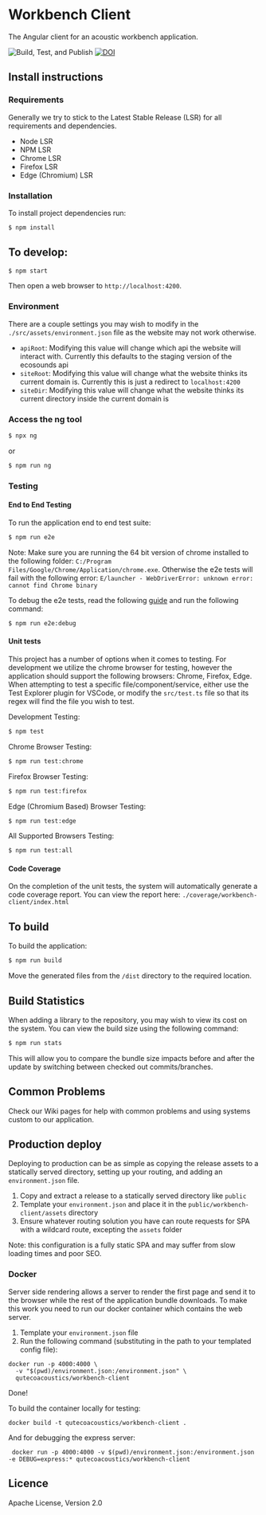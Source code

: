 # Workbench Client

The Angular client for an acoustic workbench application.

![Build, Test, and Publish](https://github.com/QutEcoacoustics/workbench-client/workflows/Build,%20Test,%20and%20Publish/badge.svg)
[![DOI](https://zenodo.org/badge/195738695.svg)](https://zenodo.org/badge/latestdoi/195738695)

## Install instructions

### Requirements

Generally we try to stick to the Latest Stable Release (LSR) for all requirements and dependencies.

- Node LSR
- NPM LSR
- Chrome LSR
- Firefox LSR
- Edge (Chromium) LSR

### Installation

To install project dependencies run:

```bash
$ npm install
```

## To develop:

```bash
$ npm start
```

Then open a web browser to `http://localhost:4200`.

### Environment

There are a couple settings you may wish to modify in the `./src/assets/environment.json` file as the website may not work otherwise.

- `apiRoot`: Modifying this value will change which api the website will interact with. Currently this defaults to the staging version of the ecosounds api
- `siteRoot`: Modifying this value will change what the website thinks its current domain is. Currently this is just a redirect to `localhost:4200`
- `siteDir`: Modifying this value will change what the website thinks its current directory inside the current domain is

### Access the ng tool

```bash
$ npx ng
```

or

```bash
$ npm run ng
```

### Testing

#### End to End Testing

To run the application end to end test suite:

```bash
$ npm run e2e
```

Note: Make sure you are running the 64 bit version of chrome installed to the following folder: `C:/Program Files/Google/Chrome/Application/chrome.exe`. Otherwise the e2e tests will fail with the following error: `E/launcher - WebDriverError: unknown error: cannot find Chrome binary`

To debug the e2e tests, read the following [guide](https://medium.com/@scott.williams.dev/how-to-debug-protractor-tests-a19568e9016f) and run the following command:

```bash
$ npm run e2e:debug
```

#### Unit tests

This project has a number of options when it comes to testing. For development we utilize the chrome browser for testing, however the application should support the following browsers: Chrome, Firefox, Edge. When attempting to test a specific file/component/service, either use the Test Explorer plugin for VSCode, or modify the `src/test.ts` file so that its regex will find the file you wish to test.

Development Testing:

```bash
$ npm test
```

Chrome Browser Testing:

```bash
$ npm run test:chrome
```

Firefox Browser Testing:

```bash
$ npm run test:firefox
```

Edge (Chromium Based) Browser Testing:

```bash
$ npm run test:edge
```

All Supported Browsers Testing:

```bash
$ npm run test:all
```

#### Code Coverage

On the completion of the unit tests, the system will automatically generate a code coverage report. You can view the report here: `./coverage/workbench-client/index.html`

## To build

To build the application:

```bash
$ npm run build
```

Move the generated files from the `/dist` directory to the required location.

## Build Statistics

When adding a library to the repository, you may wish to view its cost on the system. You can view the build size using the following command:

```bash
$ npm run stats
```

This will allow you to compare the bundle size impacts before and after the update by switching between checked out commits/branches.

## Common Problems

Check our Wiki pages for help with common problems and using systems custom to our application.

## Production deploy

Deploying to production can be as simple as copying the release assets to a
statically served directory, setting up your routing, and adding an `environment.json` file.

1. Copy and extract a release to a statically served directory like `public`
2. Template your `environment.json` and place it in the `public/workbench-client/assets` directory
3. Ensure whatever routing solution you have can route requests for SPA with a wildcard route, excepting the `assets` folder

Note: this configuration is a fully static SPA and may suffer from slow loading
times and poor SEO.

### Docker

Server side rendering allows a server to render the first page and send it to
the browser while the rest of the application bundle downloads. To make this work
you need to run our docker container which contains the web server.

1. Template your `environment.json` file
2. Run the following command (substituting in the path to your templated config file):

```
docker run -p 4000:4000 \
  -v "$(pwd)/environment.json:/environment.json" \
  qutecoacoustics/workbench-client
```

Done!

To build the container locally for testing:

```
docker build -t qutecoacoustics/workbench-client .
```

And for debugging the express server:

```
 docker run -p 4000:4000 -v $(pwd)/environment.json:/environment.json -e DEBUG=express:* qutecoacoustics/workbench-client
```

## Licence

Apache License, Version 2.0
